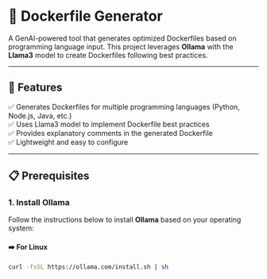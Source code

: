 # 🐳 Dockerfile Generator  

A GenAI-powered tool that generates optimized Dockerfiles based on programming language input. This project leverages **Ollama** with the **Llama3** model to create Dockerfiles following best practices.  

---

## 🚀 Features  
✅ Generates Dockerfiles for multiple programming languages (Python, Node.js, Java, etc.)  
✅ Uses Llama3 model to implement Dockerfile best practices  
✅ Provides explanatory comments in the generated Dockerfile  
✅ Lightweight and easy to configure  

---

## 📋 Prerequisites  

### 1. Install Ollama  
Follow the instructions below to install **Ollama** based on your operating system:  

#### ➡️ **For Linux**  
```bash
curl -fsSL https://ollama.com/install.sh | sh


